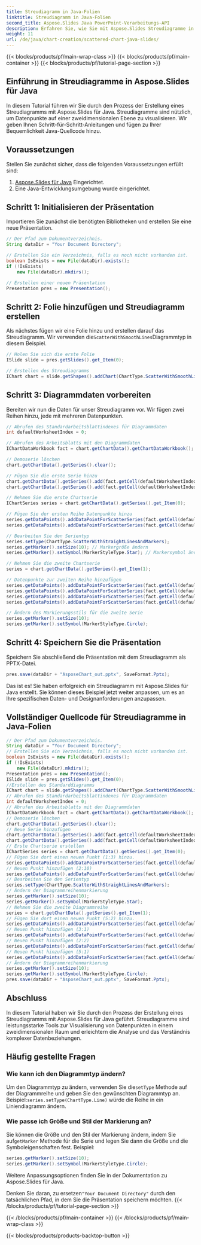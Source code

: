 ```yaml
---
title: Streudiagramm in Java-Folien
linktitle: Streudiagramm in Java-Folien
second_title: Aspose.Slides Java PowerPoint-Verarbeitungs-API
description: Erfahren Sie, wie Sie mit Aspose.Slides Streudiagramme in Java erstellen. Schritt-für-Schritt-Anleitung mit Java-Quellcode zur Datenvisualisierung in Präsentationen.
weight: 11
url: /de/java/chart-creation/scattered-chart-java-slides/
---
```


{{< blocks/products/pf/main-wrap-class >}}
{{< blocks/products/pf/main-container >}}
{{< blocks/products/pf/tutorial-page-section >}}


## Einführung in Streudiagramme in Aspose.Slides für Java

In diesem Tutorial führen wir Sie durch den Prozess der Erstellung eines Streudiagramms mit Aspose.Slides für Java. Streudiagramme sind nützlich, um Datenpunkte auf einer zweidimensionalen Ebene zu visualisieren. Wir geben Ihnen Schritt-für-Schritt-Anleitungen und fügen zu Ihrer Bequemlichkeit Java-Quellcode hinzu.

## Voraussetzungen

Stellen Sie zunächst sicher, dass die folgenden Voraussetzungen erfüllt sind:

1. [Aspose.Slides für Java](https://products.aspose.com/slides/java) Eingerichtet.
2. Eine Java-Entwicklungsumgebung wurde eingerichtet.

## Schritt 1: Initialisieren der Präsentation

Importieren Sie zunächst die benötigten Bibliotheken und erstellen Sie eine neue Präsentation.

```java
// Der Pfad zum Dokumentverzeichnis.
String dataDir = "Your Document Directory";

// Erstellen Sie ein Verzeichnis, falls es noch nicht vorhanden ist.
boolean IsExists = new File(dataDir).exists();
if (!IsExists)
    new File(dataDir).mkdirs();

// Erstellen einer neuen Präsentation
Presentation pres = new Presentation();
```

## Schritt 2: Folie hinzufügen und Streudiagramm erstellen

 Als nächstes fügen wir eine Folie hinzu und erstellen darauf das Streudiagramm. Wir verwenden die`ScatterWithSmoothLines`Diagrammtyp in diesem Beispiel.

```java
// Holen Sie sich die erste Folie
ISlide slide = pres.getSlides().get_Item(0);

// Erstellen des Streudiagramms
IChart chart = slide.getShapes().addChart(ChartType.ScatterWithSmoothLines, 0, 0, 400, 400);
```

## Schritt 3: Diagrammdaten vorbereiten

Bereiten wir nun die Daten für unser Streudiagramm vor. Wir fügen zwei Reihen hinzu, jede mit mehreren Datenpunkten.

```java
// Abrufen des Standardarbeitsblattindexes für Diagrammdaten
int defaultWorksheetIndex = 0;

// Abrufen des Arbeitsblatts mit den Diagrammdaten
IChartDataWorkbook fact = chart.getChartData().getChartDataWorkbook();

// Demoserie löschen
chart.getChartData().getSeries().clear();

// Fügen Sie die erste Serie hinzu
chart.getChartData().getSeries().add(fact.getCell(defaultWorksheetIndex, 1, 1, "Series 1"), chart.getType());
chart.getChartData().getSeries().add(fact.getCell(defaultWorksheetIndex, 1, 3, "Series 2"), chart.getType());

// Nehmen Sie die erste Chartserie
IChartSeries series = chart.getChartData().getSeries().get_Item(0);

// Fügen Sie der ersten Reihe Datenpunkte hinzu
series.getDataPoints().addDataPointForScatterSeries(fact.getCell(defaultWorksheetIndex, 2, 1, 1), fact.getCell(defaultWorksheetIndex, 2, 2, 3));
series.getDataPoints().addDataPointForScatterSeries(fact.getCell(defaultWorksheetIndex, 3, 1, 2), fact.getCell(defaultWorksheetIndex, 3, 2, 10));

// Bearbeiten Sie den Serientyp
series.setType(ChartType.ScatterWithStraightLinesAndMarkers);
series.getMarker().setSize(10); // Markergröße ändern
series.getMarker().setSymbol(MarkerStyleType.Star); // Markersymbol ändern

// Nehmen Sie die zweite Chartserie
series = chart.getChartData().getSeries().get_Item(1);

// Datenpunkte zur zweiten Reihe hinzufügen
series.getDataPoints().addDataPointForScatterSeries(fact.getCell(defaultWorksheetIndex, 2, 3, 5), fact.getCell(defaultWorksheetIndex, 2, 4, 2));
series.getDataPoints().addDataPointForScatterSeries(fact.getCell(defaultWorksheetIndex, 3, 3, 3), fact.getCell(defaultWorksheetIndex, 3, 4, 1));
series.getDataPoints().addDataPointForScatterSeries(fact.getCell(defaultWorksheetIndex, 4, 3, 2), fact.getCell(defaultWorksheetIndex, 4, 4, 2));
series.getDataPoints().addDataPointForScatterSeries(fact.getCell(defaultWorksheetIndex, 5, 3, 5), fact.getCell(defaultWorksheetIndex, 5, 4, 1));

// Ändern des Markierungsstils für die zweite Serie
series.getMarker().setSize(10);
series.getMarker().setSymbol(MarkerStyleType.Circle);
```

## Schritt 4: Speichern Sie die Präsentation

Speichern Sie abschließend die Präsentation mit dem Streudiagramm als PPTX-Datei.

```java
pres.save(dataDir + "AsposeChart_out.pptx", SaveFormat.Pptx);
```

Das ist es! Sie haben erfolgreich ein Streudiagramm mit Aspose.Slides für Java erstellt. Sie können dieses Beispiel jetzt weiter anpassen, um es an Ihre spezifischen Daten- und Designanforderungen anzupassen.

## Vollständiger Quellcode für Streudiagramme in Java-Folien
```java
// Der Pfad zum Dokumentverzeichnis.
String dataDir = "Your Document Directory";
// Erstellen Sie ein Verzeichnis, falls es noch nicht vorhanden ist.
boolean IsExists = new File(dataDir).exists();
if (!IsExists)
	new File(dataDir).mkdirs();
Presentation pres = new Presentation();
ISlide slide = pres.getSlides().get_Item(0);
//Erstellen des Standarddiagramms
IChart chart = slide.getShapes().addChart(ChartType.ScatterWithSmoothLines, 0, 0, 400, 400);
// Abrufen des Standardarbeitsblattindexes für Diagrammdaten
int defaultWorksheetIndex = 0;
// Abrufen des Arbeitsblatts mit den Diagrammdaten
IChartDataWorkbook fact = chart.getChartData().getChartDataWorkbook();
// Demoserie löschen
chart.getChartData().getSeries().clear();
// Neue Serie hinzufügen
chart.getChartData().getSeries().add(fact.getCell(defaultWorksheetIndex, 1, 1, "Series 1"), chart.getType());
chart.getChartData().getSeries().add(fact.getCell(defaultWorksheetIndex, 1, 3, "Series 2"), chart.getType());
// Erste Chartserie erstellen
IChartSeries series = chart.getChartData().getSeries().get_Item(0);
// Fügen Sie dort einen neuen Punkt (1:3) hinzu.
series.getDataPoints().addDataPointForScatterSeries(fact.getCell(defaultWorksheetIndex, 2, 1, 1), fact.getCell(defaultWorksheetIndex, 2, 2, 3));
// Neuen Punkt hinzufügen (2:10)
series.getDataPoints().addDataPointForScatterSeries(fact.getCell(defaultWorksheetIndex, 3, 1, 2), fact.getCell(defaultWorksheetIndex, 3, 2, 10));
// Bearbeiten Sie den Serientyp
series.setType(ChartType.ScatterWithStraightLinesAndMarkers);
// Ändern der Diagrammreihenmarkierung
series.getMarker().setSize(10);
series.getMarker().setSymbol(MarkerStyleType.Star);
// Nehmen Sie die zweite Diagrammreihe
series = chart.getChartData().getSeries().get_Item(1);
// Fügen Sie dort einen neuen Punkt (5:2) hinzu.
series.getDataPoints().addDataPointForScatterSeries(fact.getCell(defaultWorksheetIndex, 2, 3, 5), fact.getCell(defaultWorksheetIndex, 2, 4, 2));
// Neuen Punkt hinzufügen (3:1)
series.getDataPoints().addDataPointForScatterSeries(fact.getCell(defaultWorksheetIndex, 3, 3, 3), fact.getCell(defaultWorksheetIndex, 3, 4, 1));
// Neuen Punkt hinzufügen (2:2)
series.getDataPoints().addDataPointForScatterSeries(fact.getCell(defaultWorksheetIndex, 4, 3, 2), fact.getCell(defaultWorksheetIndex, 4, 4, 2));
// Neuen Punkt hinzufügen (5:1)
series.getDataPoints().addDataPointForScatterSeries(fact.getCell(defaultWorksheetIndex, 5, 3, 5), fact.getCell(defaultWorksheetIndex, 5, 4, 1));
// Ändern der Diagrammreihenmarkierung
series.getMarker().setSize(10);
series.getMarker().setSymbol(MarkerStyleType.Circle);
pres.save(dataDir + "AsposeChart_out.pptx", SaveFormat.Pptx);
```

## Abschluss

In diesem Tutorial haben wir Sie durch den Prozess der Erstellung eines Streudiagramms mit Aspose.Slides für Java geführt. Streudiagramme sind leistungsstarke Tools zur Visualisierung von Datenpunkten in einem zweidimensionalen Raum und erleichtern die Analyse und das Verständnis komplexer Datenbeziehungen.

## Häufig gestellte Fragen

### Wie kann ich den Diagrammtyp ändern?

 Um den Diagrammtyp zu ändern, verwenden Sie die`setType` Methode auf der Diagrammreihe und geben Sie den gewünschten Diagrammtyp an. Beispiel:`series.setType(ChartType.Line)` würde die Reihe in ein Liniendiagramm ändern.

### Wie passe ich Größe und Stil der Markierung an?

 Sie können die Größe und den Stil der Markierung ändern, indem Sie auf`getMarker` Methode für die Serie und legen Sie dann die Größe und die Symboleigenschaften fest. Beispiel:

```java
series.getMarker().setSize(10);
series.getMarker().setSymbol(MarkerStyleType.Circle);
```

Weitere Anpassungsoptionen finden Sie in der Dokumentation zu Aspose.Slides für Java.

 Denken Sie daran, zu ersetzen`"Your Document Directory"` durch den tatsächlichen Pfad, in dem Sie die Präsentation speichern möchten.
{{< /blocks/products/pf/tutorial-page-section >}}

{{< /blocks/products/pf/main-container >}}
{{< /blocks/products/pf/main-wrap-class >}}

{{< blocks/products/products-backtop-button >}}
